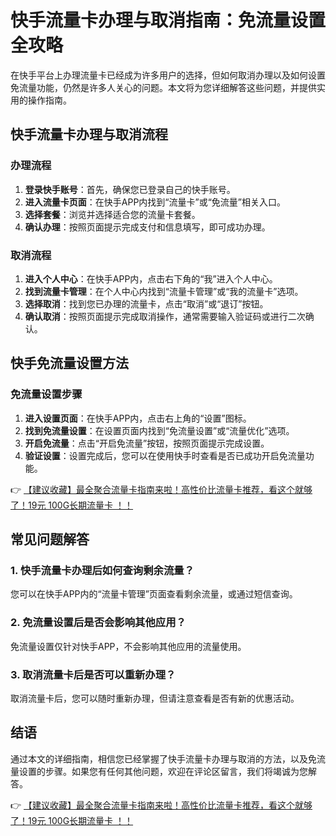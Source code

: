 # 快手流量卡办理与取消指南：免流量设置全攻略

在快手平台上办理流量卡已经成为许多用户的选择，但如何取消办理以及如何设置免流量功能，仍然是许多人关心的问题。本文将为您详细解答这些问题，并提供实用的操作指南。

## 快手流量卡办理与取消流程

### 办理流程
1. **登录快手账号**：首先，确保您已登录自己的快手账号。
2. **进入流量卡页面**：在快手APP内找到“流量卡”或“免流量”相关入口。
3. **选择套餐**：浏览并选择适合您的流量卡套餐。
4. **确认办理**：按照页面提示完成支付和信息填写，即可成功办理。

### 取消流程
1. **进入个人中心**：在快手APP内，点击右下角的“我”进入个人中心。
2. **找到流量卡管理**：在个人中心内找到“流量卡管理”或“我的流量卡”选项。
3. **选择取消**：找到您已办理的流量卡，点击“取消”或“退订”按钮。
4. **确认取消**：按照页面提示完成取消操作，通常需要输入验证码或进行二次确认。

## 快手免流量设置方法

### 免流量设置步骤
1. **进入设置页面**：在快手APP内，点击右上角的“设置”图标。
2. **找到免流量设置**：在设置页面内找到“免流量设置”或“流量优化”选项。
3. **开启免流量**：点击“开启免流量”按钮，按照页面提示完成设置。
4. **验证设置**：设置完成后，您可以在使用快手时查看是否已成功开启免流量功能。

👉 [【建议收藏】最全聚合流量卡指南来啦！高性价比流量卡推荐，看这个就够了！19元 100G长期流量卡 ！！](https://bit.ly/Liuliangka)

## 常见问题解答

### 1. 快手流量卡办理后如何查询剩余流量？
您可以在快手APP内的“流量卡管理”页面查看剩余流量，或通过短信查询。

### 2. 免流量设置后是否会影响其他应用？
免流量设置仅针对快手APP，不会影响其他应用的流量使用。

### 3. 取消流量卡后是否可以重新办理？
取消流量卡后，您可以随时重新办理，但请注意查看是否有新的优惠活动。

## 结语

通过本文的详细指南，相信您已经掌握了快手流量卡办理与取消的方法，以及免流量设置的步骤。如果您有任何其他问题，欢迎在评论区留言，我们将竭诚为您解答。

👉 [【建议收藏】最全聚合流量卡指南来啦！高性价比流量卡推荐，看这个就够了！19元 100G长期流量卡 ！！](https://bit.ly/Liuliangka)